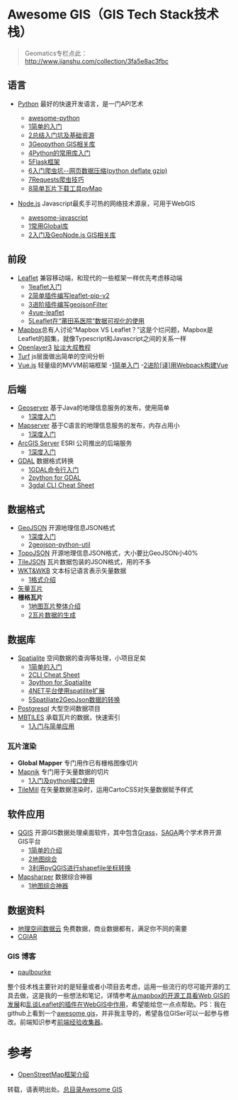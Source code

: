 # Awesome GIS（GIS Tech Stack技术栈）

> Geomatics专栏点此：http://www.jianshu.com/collection/3fa5e8ac3fbc

## 语言
- [Python](https://www.python.org/) 最好的快速开发语言，是一门API艺术
   - [awesome-python](https://github.com/vinta/awesome-python)
   - [1简单的入门](http://www.jianshu.com/p/a2b172049730) 
   - [2总结入门坑及基础资源](http://www.jianshu.com/p/4e04e4879c33)
   - [3Geopython GIS相关库](http://www.jianshu.com/p/378619d4bd15)
   - [4Python的常用库入门](http://www.jianshu.com/p/886cbabbfe9e)
   - [5Flask框架](http://www.jianshu.com/p/02eab28735b7)
   - [6入门爬虫坑--网页数据压缩(python deflate gzip)](http://www.jianshu.com/p/2c2781462902)
   - [7Requests爬虫技巧](http://www.jianshu.com/p/cba83709c64c)
   - [8简单瓦片下载工具pyMap](http://www.jianshu.com/p/a3b2e01f602f)
   
- [Node.js](https://nodejs.org/) Javascript最炙手可热的网络技术源泉，可用于WebGIS
   - [awesome-javascript](https://github.com/sorrycc/awesome-javascript)
   - [1常用Global库](http://www.jianshu.com/p/f161073ed3bc) 
   - [2入门及GeoNode.js GIS相关库](http://www.jianshu.com/p/4cb1af2b3976)

## 前段
- [Leaflet](http://leafletjs.com/) 兼容移动端，和现代的一些框架一样优先考虑移动端
   - [1leaflet入门](http://www.jianshu.com/p/57464d925e45)
   - [2简单插件编写leaflet-pip-v2](http://www.jianshu.com/p/2ab5290fd66b)
   - [3进阶插件编写geojsonFilter](http://www.jianshu.com/p/46001b6eb0a4)
   - [4vue-leaflet](http://www.jianshu.com/p/03b7893bc007)
   - [5Leaflet在“莆田系医院”数据可视化的使用](http://www.jianshu.com/p/3131fb1f1255)
- [Mapbox](https://www.mapbox.com/)总有人讨论“Mapbox VS Leaflet？”这是个烂问题，Mapbox是Leaflet的超集，就像Typescript和Javascript之间的关系一样
- [Openlayer3](http://openlayers.org/) [扯淡大叔教程](http://weilin.me/ol3-primer/index.html)
- [Turf](https://www.mapbox.com/analysis/) js层面做出简单的空间分析
- [Vue.js](http://cn.vuejs.org/) 轻量级的MVVM前端框架
   -[1简单入门](http://www.jianshu.com/p/184c0e8fe596)
   -[2进阶[译]用Webpack构建Vue](http://www.jianshu.com/p/a5361bff1cd8)

## 后端
- [Geoserver](http://www.geoserver.org/) 基于Java的地理信息服务的发布，使用简单
    - [1深度入门](http://www.jianshu.com/p/411b488c918d)
- [Mapserver](http://mapserver.org/) 基于C语言的地理信息服务的发布，内存占用小
    - [1深度入门](http://www.jianshu.com/p/da93ec5b7940)
- [ArcGIS Server](http://www.esri.com/software/arcgis/arcgisserver) ESRI 公司推出的后端服务
    - [1深度入门](http://www.jianshu.com/p/301984f21779)
- [GDAL](www.gdal.org/) 数据格式转换 
    - [1GDAL命令行入门](http://www.jianshu.com/p/e48d0a17628c) 
    - [2python for GDAL](http://www.jianshu.com/p/2372fe239130)
    - [3gdal CLI Cheat Sheet](http://www.jianshu.com/p/6251400d0651)

## 数据格式
- [GeoJSON](http://www.geojson.org/) 开源地理信息JSON格式
   - [1深度入门](http://www.jianshu.com/p/144033b1b87e) 
   - [2geojson-python-util]() 
- [TopoJSON](https://github.com/mbostock/topojson/wiki) 开源地理信息JSON格式，大小要比GeoJSON小40%
- [TileJSON](https://github.com/mapbox/tilejson-spec) 瓦片数据包装的JSON格式，用的不多
- [WKT&WKB](https://en.wikipedia.org/wiki/Well-known_text) 文本标记语言表示矢量数据
   - [1格式介绍](http://www.jianshu.com/p/0edd5c37d9db)
- [矢量瓦片](https://github.com/jingsam/vector-tile-spec/blob/master/2.1/README_zh.md)
- **栅格瓦片**
   - [1地图瓦片整体介绍](http://www.jianshu.com/p/59d4ab010ee9)
   - [2瓦片数据的生成](http://www.jianshu.com/p/3ba47809fd5f)

## 数据库
- [Spatialite](http://www.gaia-gis.it/gaia-sins/) 空间数据的查询等处理，小项目足矣 
    - [1简单的入门](http://www.jianshu.com/p/f94d8eecc6b3)
    - [2CLI Cheat Sheet](http://www.jianshu.com/p/107962b36b38)
    - [3python for Spatialite](http://www.jianshu.com/p/5bc7d8b7b429)
    - [4NET平台使用spatilite扩展](http://www.jianshu.com/p/6cfe6cda80ad)
    - [5Spatiliate2GeoJson数据的转换](http://www.jianshu.com/p/a5ac3a399167)
- [Postgresql](http://www.postgresql.org/) 大型空间数据项目
- [MBTILES](https://github.com/mapbox/mbtiles-spec) 承载瓦片的数据，快速索引 
    - [1入门与简单应用](http://www.jianshu.com/p/a679fe351b98)

### 瓦片渲染
- **Global Mapper** 专门用作已有栅格图像切片
- [Mapnik](http://mapnik.org/) 专门用于矢量数据的切片
   - [1入门及python接口使用](http://www.jianshu.com/p/6568769b4df4)
- [TileMill](https://www.mapbox.com/tilemill/) 在矢量数据渲染时，运用CartoCSS对矢量数据赋予样式

## 软件应用
- [QGIS](http://qgis.org/) 开源GIS数据处理桌面软件，其中包含[Grass](https://grass.osgeo.org/)，[SAGA](https://sourceforge.net/projects/saga-gis/)两个学术界开源GIS平台
   - [1简单的介绍](http://www.jianshu.com/p/2fb248033a31)
   - [2地图综合](http://www.jianshu.com/p/8ceefe8caaf0)
   - [3利用pyQGIS进行shapefile坐标转换](http://www.jianshu.com/p/dfffe028234d)
- [Mapsharper](http://www.mapshaper.org/) 数据综合神器
   - [1地图综合神器](http://www.jianshu.com/p/55401c3ffc44)

## 数据资料
- [地理空间数据云](http://www.gscloud.cn/) 免费数据，商业数据都有，满足你不同的需要
- [CGIAR](http://srtm.csi.cgiar.org/)

### GIS 博客
- [paulbourke](http://paulbourke.net/)

整个技术栈主要针对的是轻量或者小项目去考虑，运用一些流行的尽可能开源的工具去做，这是我的一些想法和笔记，详情参考[从mapbox的开源工具看Web GIS的发展](http://www.jianshu.com/p/e6af6ef1f1c4)和[乱谈Leaflet的插件在WebGIS中作用](http://www.jianshu.com/p/47ed092f6b9c)，希望能给您一点点帮助。PS：我在github上看到一个[awesome gis](https://github.com/sshuair/awesome-gis)，并非我主导的，希望各位GISer可以一起参与修改。前端知识参考[前端经验收集器](http://www.jianshu.com/p/c1e3b96c1293)。

# 参考
 - [OpenStreetMap框架介绍](http://blog.csdn.net/longshengguoji/article/details/38958369?utm_source=tuicool&utm_medium=referral)

转载，请表明出处。[总目录Awesome GIS](http://www.jianshu.com/p/3b3efa92dd6d)
